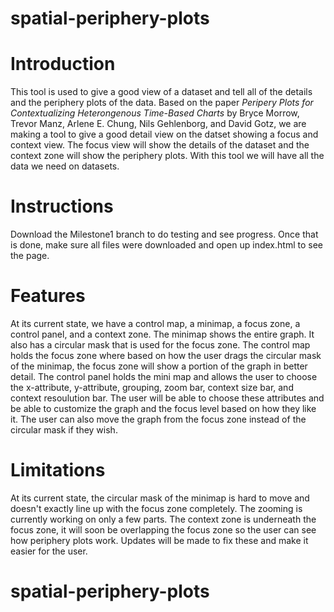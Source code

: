 # spatial-periphery-plots
# Introduction
This tool is used to give a good view of a dataset and tell all of the details and the periphery plots of the data. Based on the paper _Peripery Plots for Contextualizing Heterongenous Time-Based Charts_ by Bryce Morrow, Trevor Manz, Arlene E. Chung, Nils Gehlenborg, and David Gotz, we are making a tool to give a good detail view on the datset showing a focus and context view. The focus view will show the details of the dataset and the context zone will show the periphery plots. With this tool we will have all the data we need on datasets.
# Instructions
Download the Milestone1 branch to do testing and see progress. Once that is done, make sure all files were downloaded and open up index.html to see the page.
# Features
At its current state, we have a control map, a minimap, a focus zone, a control panel, and a context zone. The minimap shows the entire graph. It also has a circular mask that is used for the focus zone. The control map holds the focus zone where based on how the user drags the circular mask of the minimap, the focus zone will show a portion of the graph in better detail. The control panel holds the mini map and allows the user to choose the x-attribute, y-attribute, grouping, zoom bar, context size bar, and context resoulution bar. The user will be able to choose these attributes and be able to customize the graph and the focus level based on how they like it. The user can also move the graph from the focus zone instead of the circular mask if they wish.
# Limitations
At its current state, the circular mask of the minimap is hard to move and doesn't exactly line up with the focus zone completely. The zooming is currently working on only a few parts. The context zone is underneath the focus zone, it will soon be overlapping the focus zone so the user can see how periphery plots work. Updates will be made to fix these and make it easier for the user.
# spatial-periphery-plots
